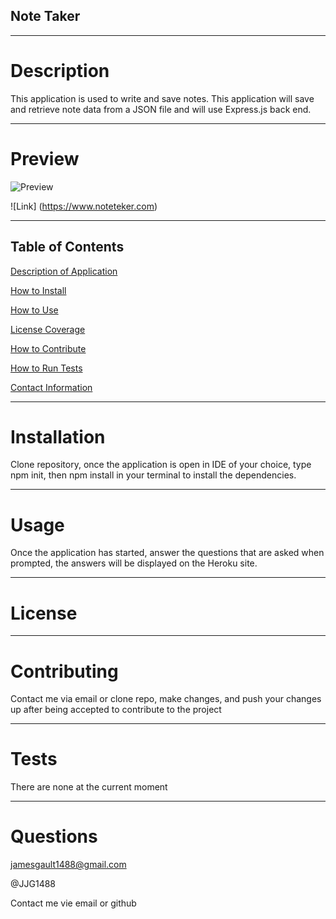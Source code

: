 ## Note Taker

---
# Description

This application is used to write and save notes. This application will save and retrieve note data from a JSON file and will use Express.js back end.

---

# Preview

![Preview](./preview1.png)

![Link] (https://www.noteteker.com)

---

## Table of Contents

[Description of Application](#description)

[How to Install](#installation)

[How to Use](#usage)

[License Coverage](#license)

[How to Contribute](#contributing)

[How to Run Tests](#tests)

[Contact Information](#questions)
    
---

# Installation

Clone repository, once the application is open in IDE of your choice, type npm init, then npm install in your terminal to install the dependencies.

---

 # Usage

Once the application has started, answer the questions that are asked when prompted, the answers will be displayed on the Heroku site.

---

# License

 

---

# Contributing

Contact me via email or clone repo, make changes, and push your changes up after being accepted to contribute to the project

---

# Tests

There are none at the current moment

---

# Questions

jamesgault1488@gmail.com

@JJG1488

Contact me vie email or github

